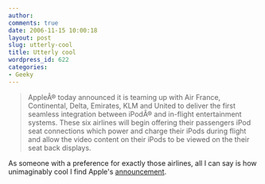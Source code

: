 ```yaml
---
author:
comments: true
date: 2006-11-15 10:00:18
layout: post
slug: utterly-cool
title: Utterly cool
wordpress_id: 622
categories:
- Geeky
---
```


> AppleÂ® today announced it is teaming up with Air France, Continental, Delta, Emirates, KLM and United to deliver the first seamless integration between iPodÂ® and in-flight entertainment systems. These six airlines will begin offering their passengers iPod seat connections which power and charge their iPods during flight and allow the video content on their iPods to be viewed on the their seat back displays.

As someone with a preference for exactly those airlines, all I can say is how unimaginably cool I find Apple's [announcement](http://www.apple.com/pr/library/2006/nov/14ipod.html).

